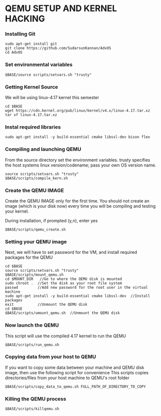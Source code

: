 # QEMU SETUP AND KERNEL HACKING

### Installing Git 
```
sudo apt-get install git
git clone https://github.com/SudarsunKannan/AdvOS
cd AdvOS
```

### Set environmental variables
```
$BASE/source scripts/setvars.sh "trusty"
```

### Getting Kernel Source
We will be using linux-4.17 kernel this semester
```
cd $BASE
wget https://cdn.kernel.org/pub/linux/kernel/v4.x/linux-4.17.tar.xz
tar xf linux-4.17.tar.xz
```

### Instal required libraries
```
sudo apt-get install -y build-essential cmake libssl-dev bison flex
```

### Compiling and launching QEMU 
From the source directory set the environment variables.
trusty specifies the host systems linux version/codename; pass your own OS version name.
```
source scripts/setvars.sh "trusty"   
$BASE/scripts/compile_kern.sh
```

### Create the QEMU IMAGE  

Create the QEMU IMAGE only for the first time. You should
not create an image (which is your disk now) every time you will be
compiling and testing your kernel.

During installation, if prompted (y,n), enter yes
```
$BASE/scripts/qemu_create.sh  
```

### Setting your QEMU image 

Next, we will have to set password for the VM, and install required packages 
for the QEMU
```
cd $BASE 
source scripts/setvars.sh "trusty"
$BASE/scripts/mount_qemu.sh
cd $MOUNT_DIR   //Go to where the QEMU disk is mounted
sudo chroot .  //Set the disk as your root file system
passwd         //Add new password for the root user in the virtual machine
sudo apt-get install -y build-essential cmake libssl-dev  //Install packages
exit           //Unmount the QEMU disk
cd $BASE       
$BASE/scripts/umount_qemu.sh  //Unmount the QEMU disk
```

### Now launch the QEMU
This script will use the compiled 4.17 kernel to run the QEMU
```
$BASE/scripts/run_qemu.sh
```


### Copying data from your host to QEMU
If you want to copy some data between your machine and QEMU disk image, then use the following script for convenience
This scripts copies directories/files from your host machine to QEMU's root folder
```
$BASE/scripts/copy_data_to_qemu.sh FULL_PATH_OF_DIRECTORY_TO_COPY
```

### Killing the QEMU process
```
$BASE/scripts/killqemu.sh
```




